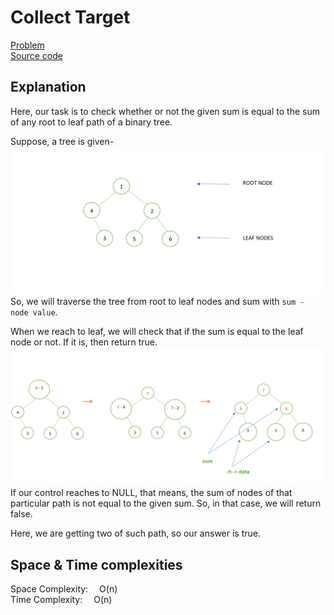 # Collect Target

[Problem](https://github.com/dscnsec/DSC-NSEC-Algorithms/blob/master/6.%20Binary%20Tree/collect_target/collect_target.md)  
[Source code](https://github.com/dscnsec/DSC-NSEC-Algorithms/blob/master/6.%20Binary%20Tree/collect_target/%5BCPP%5Dcollect_target_csubhradipta.cpp)

## Explanation

Here, our task is to check whether or not the given sum is equal to the sum of any root to leaf path of a binary tree.

Suppose, a tree is given-
![btree1](images/btree1.png)
So, we will traverse the tree from root to leaf nodes and sum with ``sum - node value``.

When we reach to leaf, we will check that if the sum is equal to the leaf node or not. If it is, then return true.
![btree2](images/btree2.png)
If our control reaches to NULL, that means, the sum of nodes of that particular path is not equal to the given sum.
So, in that case, we will return false.  

Here, we are getting two of such path, so our answer is true.



## Space & Time complexities

Space Complexity:  O(n)  
Time Complexity:  O(n)